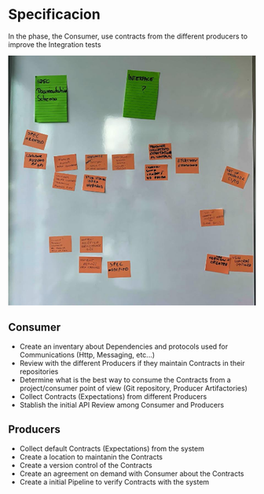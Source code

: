 # Specificacion

In the phase, the Consumer, use contracts from the different producers to improve the Integration tests

![](1.jpg)

## Consumer

- Create an inventary about Dependencies and protocols used for Communications (Http, Messaging, etc...)
- Review with the different Producers if they maintain Contracts in their repositories
- Determine what is the best way to consume the Contracts from a project/consumer point of view (Git repository, Producer Artifactories)
- Collect Contracts (Expectations) from different Producers
- Stablish the initial API Review among Consumer and Producers

## Producers

- Collect default Contracts (Expectations) from the system
- Create a location to maintanin the Contracts
- Create a version control of the Contracts
- Create an agreement on demand with Consumer about the Contracts
- Create a initial Pipeline to verify Contracts with the system
